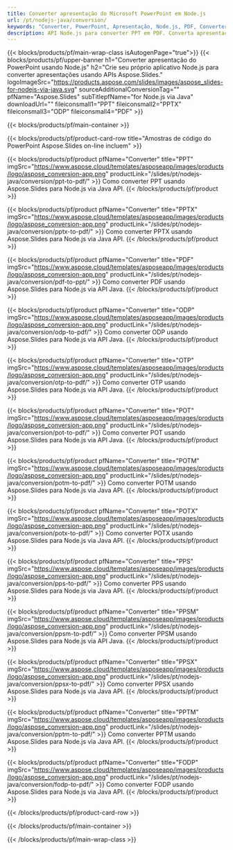 ```yaml
---
title: Converter apresentação do Microsoft PowerPoint em Node.js
url: /pt/nodejs-java/conversion/
keywords: "Converter, PowerPoint, Apresentação, Node.js, PDF, Converter para PDF, PPT para PDF"
description: API Node.js para converter PPT em PDF. Converta apresentações para JPG, PNG e outros formatos em Node.js.
---
```



{{< blocks/products/pf/main-wrap-class isAutogenPage="true">}}
{{< blocks/products/pf/upper-banner h1="Converter apresentação do PowerPoint usando Node.js" h2="Crie seu próprio aplicativo Node.js para converter apresentações usando APIs Aspose.Slides." logoImageSrc="https://products.aspose.com/slides/images/aspose_slides-for-nodejs-via-java.svg" sourceAdditionalConversionTag="" pfName="Aspose.Slides" subTitlepfName="for Node.js via Java" downloadUrl="" fileiconsmall1="PPT" fileiconsmall2="PPTX" fileiconsmall3="ODP" fileiconsmall4="PDF" >}}

{{< blocks/products/pf/main-container >}}

{{< blocks/products/pf/product-card-row title="Amostras de código do PowerPoint Aspose.Slides on-line incluem" >}}

{{< blocks/products/pf/product pfName="Converter" title="PPT" imgSrc="https://www.aspose.cloud/templates/asposeapp/images/products/logo/aspose_conversion-app.png" productLink="/slides/pt/nodejs-java/conversion/ppt-to-pdf/" >}}
Como converter PPT usando Aspose.Slides para Node.js via Java API.
{{< /blocks/products/pf/product >}}

{{< blocks/products/pf/product pfName="Converter" title="PPTX" imgSrc="https://www.aspose.cloud/templates/asposeapp/images/products/logo/aspose_conversion-app.png" productLink="/slides/pt/nodejs-java/conversion/pptx-to-pdf/" >}}
Como converter PPTX usando Aspose.Slides para Node.js via Java API.
{{< /blocks/products/pf/product >}}

{{< blocks/products/pf/product pfName="Converter" title="PDF" imgSrc="https://www.aspose.cloud/templates/asposeapp/images/products/logo/aspose_conversion-app.png" productLink="/slides/pt/nodejs-java/conversion/pdf-to-ppt/" >}}
Como converter PDF usando Aspose.Slides para Node.js via API Java.
{{< /blocks/products/pf/product >}}

{{< blocks/products/pf/product pfName="Converter" title="ODP" imgSrc="https://www.aspose.cloud/templates/asposeapp/images/products/logo/aspose_conversion-app.png" productLink="/slides/pt/nodejs-java/conversion/odp-to-pdf/" >}}
Como converter ODP usando Aspose.Slides para Node.js via API Java.
{{< /blocks/products/pf/product >}}

{{< blocks/products/pf/product pfName="Converter" title="OTP" imgSrc="https://www.aspose.cloud/templates/asposeapp/images/products/logo/aspose_conversion-app.png" productLink="/slides/pt/nodejs-java/conversion/otp-to-pdf/" >}}
Como converter OTP usando Aspose.Slides para Node.js via API Java.
{{< /blocks/products/pf/product >}}

{{< blocks/products/pf/product pfName="Converter" title="POT" imgSrc="https://www.aspose.cloud/templates/asposeapp/images/products/logo/aspose_conversion-app.png" productLink="/slides/pt/nodejs-java/conversion/pot-to-pdf/" >}}
Como converter POT usando Aspose.Slides para Node.js via API Java.
{{< /blocks/products/pf/product >}}

{{< blocks/products/pf/product pfName="Converter" title="POTM" imgSrc="https://www.aspose.cloud/templates/asposeapp/images/products/logo/aspose_conversion-app.png" productLink="/slides/pt/nodejs-java/conversion/potm-to-pdf/" >}}
Como converter POTM usando Aspose.Slides para Node.js via Java API.
{{< /blocks/products/pf/product >}}

{{< blocks/products/pf/product pfName="Converter" title="POTX" imgSrc="https://www.aspose.cloud/templates/asposeapp/images/products/logo/aspose_conversion-app.png" productLink="/slides/pt/nodejs-java/conversion/potx-to-pdf/" >}}
Como converter POTX usando Aspose.Slides para Node.js via Java API.
{{< /blocks/products/pf/product >}}

{{< blocks/products/pf/product pfName="Converter" title="PPS" imgSrc="https://www.aspose.cloud/templates/asposeapp/images/products/logo/aspose_conversion-app.png" productLink="/slides/pt/nodejs-java/conversion/pps-to-pdf/" >}}
Como converter PPS usando Aspose.Slides para Node.js via Java API.
{{< /blocks/products/pf/product >}}

{{< blocks/products/pf/product pfName="Converter" title="PPSM" imgSrc="https://www.aspose.cloud/templates/asposeapp/images/products/logo/aspose_conversion-app.png" productLink="/slides/pt/nodejs-java/conversion/ppsm-to-pdf/" >}}
Como converter PPSM usando Aspose.Slides para Node.js via API Java.
{{< /blocks/products/pf/product >}}

{{< blocks/products/pf/product pfName="Converter" title="PPSX" imgSrc="https://www.aspose.cloud/templates/asposeapp/images/products/logo/aspose_conversion-app.png" productLink="/slides/pt/nodejs-java/conversion/ppsx-to-pdf/" >}}
Como converter PPSX usando Aspose.Slides para Node.js via Java API.
{{< /blocks/products/pf/product >}}

{{< blocks/products/pf/product pfName="Converter" title="PPTM" imgSrc="https://www.aspose.cloud/templates/asposeapp/images/products/logo/aspose_conversion-app.png" productLink="/slides/pt/nodejs-java/conversion/pptm-to-pdf/" >}}
Como converter PPTM usando Aspose.Slides para Node.js via Java API.
{{< /blocks/products/pf/product >}}

{{< blocks/products/pf/product pfName="Converter" title="FODP" imgSrc="https://www.aspose.cloud/templates/asposeapp/images/products/logo/aspose_conversion-app.png" productLink="/slides/pt/nodejs-java/conversion/fodp-to-pdf/" >}}
Como converter FODP usando Aspose.Slides para Node.js via Java API.
{{< /blocks/products/pf/product >}}



{{< /blocks/products/pf/product-card-row >}}

{{< /blocks/products/pf/main-container >}}
    
{{< /blocks/products/pf/main-wrap-class >}}